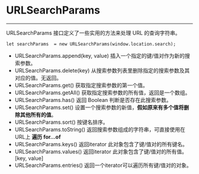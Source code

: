 # URLSearchParams
---
URLSearchParams 接口定义了一些实用的方法来处理 URL 的查询字符串。

``
let searchParams  = new URLSearchParams(window.location.search);
``

- URLSearchParams.append(key, value)
 插入一个指定的键/值对作为新的搜索参数。
- URLSearchParams.delete(key)
 从搜索参数列表里删除指定的搜索参数及其对应的值。无返回。
- URLSearchParams.get()
 获取指定搜索参数的第一个值。
- URLSearchParams.getAll()
 获取指定搜索参数的所有值，返回是一个数组。
- URLSearchParams.has()
 返回 Boolean 判断是否存在此搜索参数。
- URLSearchParams.set()
 设置一个搜索参数的新值，**假如原来有多个值将删除其他所有的值**。
- URLSearchParams.sort()
 按键名排序。
- URLSearchParams.toString()
 返回搜索参数组成的字符串，可直接使用在URL上
 **遍历   for...of**
- URLSearchParams.keys()
返回iterator 此对象包含了键/值对的所有键名。
- URLSearchParams.values()
 返回iterator 此对象包含了键/值对的所有值。[key, value]
- URLSearchParams.entries()
 返回一个iterator可以遍历所有键/值对的对象。